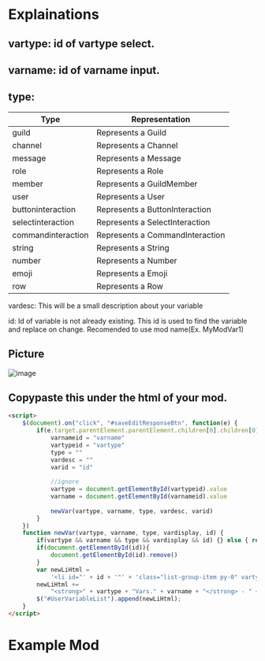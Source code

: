 # Explainations

## vartype: id of vartype select.

## varname: id of varname input.

## type: 

|Type|Representation|
|----|-------|
|guild|Represents a Guild|
|channel|Represents a Channel|
|message|Represents a Message|
|role|Represents a Role|
|member|Represents a GuildMember|
|user|Represents a User|
|buttoninteraction|Represents a ButtonInteraction|
|selectinteraction|Represents a SelectInteraction|
|commandinteraction|Represents a CommandInteraction|
|string|Represents a String|
|number|Represents a Number|
|emoji|Represents a Emoji|
|row|Represents a Row|

vardesc: This will be a small description about your variable

id: Id of variable is not already existing. This id is used to find the variable and replace on change. Recomended to use mod name(Ex. MyModVar1)

## Picture

![image](https://user-images.githubusercontent.com/55946112/163659511-81458107-8d09-4377-978c-3c845be61e5e.png)


## Copypaste this under the html of your mod.

```html
<script>
    $(document).on("click", "#saveEditResponseBtn", function(e) {
        if(e.target.parentElement.parentElement.children[0].children[0].innerHTML.includes(this.name)){
            varnameid = "varname"
            vartypeid = "vartype"
            type = ""
            vardesc = ""
            varid = "id"
        
            //ignore
            vartype = document.getElementById(vartypeid).value
            varname = document.getElementById(varnameid).value
        
            newVar(vartype, varname, type, vardesc, varid)
        }
    })
    function newVar(vartype, varname, type, vardisplay, id) {
        if(vartype && varname && type && vardisplay && id) {} else { return alert("[newVar] Missing parameters") }
        if(document.getElementById(id)){
            document.getElementById(id).remove()
        }
        var newLiHtml =
            '<li id="' + id + '"' + 'class="list-group-item py-0" vartype="' + type + '">';
        newLiHtml +=
            "<strong>" + vartype + "Vars." + varname + "</strong> - " + vardisplay + " mod variable</li>";
        $("#UserVariableList").append(newLiHtml);
    }
</script>
```

# Example Mod

